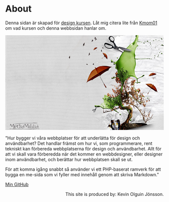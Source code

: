 About
==============================================

Denna sidan är skapad för [design kursen](http://dbwebb.se/design).
Låt mig citera lite från [Kmom01](https://dbwebb.se/kurser/design/kmom01) om vad kursen
och denna webbsidan hanlar om.

<img src="../htdocs/img/Designe_wallpaper.jpg" style=" width: 800px; height: 300px;">

"Hur bygger vi våra webbplatser för att underlätta för design och användbarhet? Det handlar främst om hur vi, som programmerare, rent tekniskt kan förbereda webbplatserna för design och användbarhet. Allt för att vi skall vara förberedda när det kommer en webbdesigner, eller designer inom användbarhet, och berättar hur webbplatsen skall se ut.

För att komma igång snabbt så använder vi ett PHP-baserat ramverk för att bygga en me-sida som vi fyller med innehåll genom att skriva Markdown."


[Min GitHub](https://github.com/KifeKenny/Anax-flat)
<div style="float: right">
This site is produced by: Kevin Olguin Jönsson.
</div>
